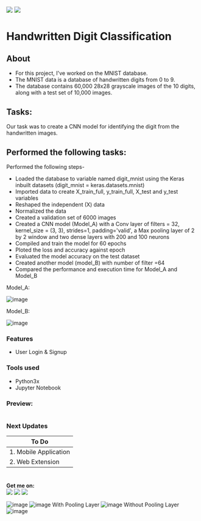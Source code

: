 ![](https://img.shields.io/badge/python-3.x-blue?logo=python&logoColor=yellow&labelColor=black)
![](https://img.shields.io/badge/License-MIT-green?labelColor=black)
-----------------------------------------------------------------------------------------------------------------------
# Handwritten Digit Classification  

## About
- For this project, I've worked on the MNIST database.
- The MNIST data is a database of handwritten digits from 0 to 9.
- The database contains 60,000 28x28 grayscale images of the 10 digits, along with a test set of 10,000 images.

## Tasks:
Our task was to create a CNN model for identifying the digit from the handwritten images. 

## Performed the following tasks:

Performed the following steps-
* Loaded the database to variable named digit_mnist using the Keras inbuilt datasets (digit_mnist = keras.datasets.mnist)
* Imported data to create X_train_full, y_train_full, X_test and y_test variables
* Reshaped the independent (X) data
* Normalized the data
* Created a validation set of 6000 images
* Created a CNN model (Model_A) with a Conv layer of filters = 32, kernel_size = (3, 3), strides=1, padding='valid', a Max pooling layer of 2 by 2 window and two dense layers with 200 and 100 neurons
* Compiled and train the model for 60 epochs
* Ploted the loss and accuracy against epoch
* Evaluated the model accuracy on the test dataset
* Created another model (model_B) with number of filter =64
* Compared the performance and execution time for Model_A and Model_B

Model_A:


![image](https://github.com/Pramod2021-24IT/DL-Projects/assets/95674009/f53b9e34-e12e-497f-83e7-af81be713dae)

Model_B:


![image](https://github.com/Pramod2021-24IT/DL-Projects/assets/95674009/c42f8ae8-5361-4d68-82d9-87c67422d783)

### Features

- User Login & Signup

       
### Tools used
- Python3x
- Jupyter Notebook


### Preview:


#

### Next Updates 

| To Do                     |
|---------------------------|
| 1. Mobile Application     |
| 2. Web Extension          |

#

**Get me on:** <br>
[![](https://img.shields.io/badge/LinkedIn-pramodmaurya9621-blue?logo=Linkedin&logoColor=blue&labelColor=black)](https://www.linkedin.com/in/pramodmaurya9621/)
[![](https://img.shields.io/badge/Gmail-pramod.maurya12321%40gmail.com-red?logo=Gmail&logoColor=Red&labelColor=black)](mailto:pramod.maurya12321@gmail.com)
[![](https://img.shields.io/badge/Telegram-PramodMaurya9621-blue?logo=Telegram&labelColor=black)](https://t.me/PramodMaurya9621) <br>




![image](https://github.com/Pramod2021-24IT/DL-Projects/assets/95674009/be8e815e-e61c-430a-8f5b-767295ecf707)
![image](https://github.com/Pramod2021-24IT/DL-Projects/assets/95674009/5373b03c-849e-4b49-933e-3fffc06a9c1b)
With Pooling Layer
![image](https://github.com/Pramod2021-24IT/DL-Projects/assets/95674009/334e38e1-9fe3-4b6b-b45f-260c7fa532f1)
Without Pooling Layer
![image](https://github.com/Pramod2021-24IT/DL-Projects/assets/95674009/65b6f32d-2e3e-4d29-b560-37942b431466)
